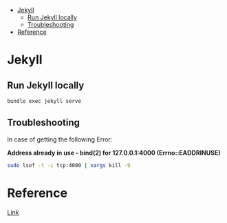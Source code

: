 <!--ts-->
   * [Jekyll](#jekyll)
      * [Run Jekyll locally](#run-jekyll-locally)
      * [Troubleshooting](#troubleshooting)
   * [Reference](#reference)

<!-- Added by: gil_diy, at: Mon 26 Sep 2022 18:43:23 IDT -->

<!--te-->

# Jekyll

## Run Jekyll locally

```bash
bundle exec jekyll serve
```


## Troubleshooting

In case of getting the following Error:

**Address already in use - bind(2) for 127.0.0.1:4000 (Errno::EADDRINUSE)**


```bash
sudo lsof -t -i tcp:4000 | xargs kill -9
````


# Reference

[Link](https://github.com/alshedivat/al-folio)



